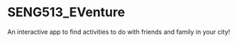 # SENG513_EVenture
An interactive app to find activities to do with friends and family in your city!
